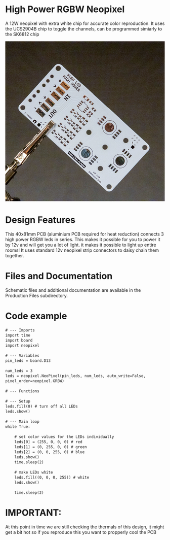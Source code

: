 # High Power RGBW Neopixel
A 12W neopixel with extra white chip for accurate color reproduction.
It uses the UCS2904B chip to toggle the channels, can be programmed simiarly to the SK6812 chip

![HPneopixel Preview](Assets/graphics/hpneo.jpg)
# Design Features
This 40x81mm PCB (aluminium PCB required for heat reduction) connects 3 high power RGBW leds in series. This makes it possible for you to power it by 12v and will get you a lot of light. it makes it possible to light up entire rooms!
It uses standard 12v neopixel strip connectors to daisy chain them together.

# Files and Documentation
Schematic files and additional documentation are available in the Production Files subdirectory.

# Code example
```
# --- Imports
import time
import board
import neopixel

# --- Variables
pin_leds = board.D13

num_leds = 3
leds = neopixel.NeoPixel(pin_leds, num_leds, auto_write=False, pixel_order=neopixel.GRBW)

# --- Functions

# --- Setup
leds.fill(0) # turn off all LEDs
leds.show()

# --- Main loop
while True:
    
    # set color values for the LEDs individually
    leds[0] = (255, 0, 0, 0) # red
    leds[1] = (0, 255, 0, 0) # green
    leds[2] = (0, 0, 255, 0) # blue
    leds.show()
    time.sleep(2)
    
    # make LEDs white
    leds.fill((0, 0, 0, 255)) # white
    leds.show()
    
    time.sleep(2)

```

# IMPORTANT: 
At this point in time we are still checking the thermals of this design, it might get a bit hot so if you reproduce this you want to propperly cool the PCB